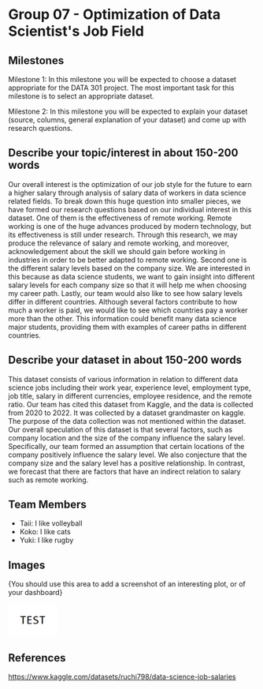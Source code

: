 # Group 07 - Optimization of Data Scientist's Job Field

## Milestones

Milestone 1: In this milestone you will be expected to choose a dataset appropriate for the DATA 301 project. The most important task for this milestone is to select an appropriate dataset.

Milestone 2: In this milestone you will be expected to explain your dataset (source, columns, general explanation of your dataset) and come up with research questions.

## Describe your topic/interest in about 150-200 words

Our overall interest is the optimization of our job style for the future to earn a higher salary through analysis of salary data of workers in data science related fields. To break down this huge question into smaller pieces, we have formed our research questions based on our individual interest in this dataset. 
One of them is the effectiveness of remote working. Remote working is one of the huge advances produced by modern technology, but its effectiveness is still under research. Through this research, we may produce the relevance of salary and remote working, and moreover, acknowledgement about the skill we should gain before working in industries in order to be better adapted to remote working.
Second one is the different salary levels based on the company size. We are interested in this because as data science students, we want to gain insight into different salary levels for each company size so that it will help me when choosing my career path.
Lastly, our team would also like to see how salary levels differ in different countries. Although several factors contribute to how much a worker is paid, we would like to see which countries pay a worker more than the other. This information could benefit many data science major students, providing them with examples of career paths in different countries. 


## Describe your dataset in about 150-200 words

This dataset consists of various information in relation to different data science jobs including their work year, experience level, employment type, job title, salary in different currencies, employee residence, and the remote ratio. Our team has cited this dataset from Kaggle, and the data is collected from 2020 to 2022. It was collected by a dataset grandmaster on kaggle. The purpose of the data collection was not mentioned within the dataset. 
Our overall speculation of this dataset is that several factors, such as company location and the size of the company influence the salary level. Specifically, our team formed an assumption that certain locations of the company positively influence the salary level. We also conjecture that the company size and the salary level has a positive relationship. In contrast, we forecast that there are factors that have an indirect relation to salary such as remote working. 


## Team Members

- Taii: I like volleyball
- Koko: I like cats
- Yuki: I like rugby

## Images

{You should use this area to add a screenshot of an interesting plot, or of your dashboard}

<img src ="images/test.png" width="100px">

## References

https://www.kaggle.com/datasets/ruchi798/data-science-job-salaries



